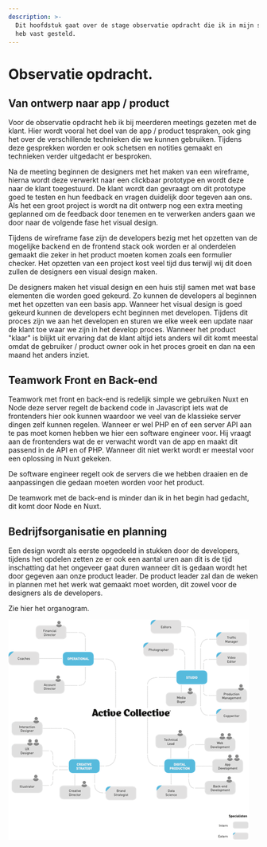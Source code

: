 ```yaml
---
description: >-
  Dit hoofdstuk gaat over de stage observatie opdracht die ik in mijn stage plan
  heb vast gesteld.
---
```


# Observatie opdracht.

## Van ontwerp naar app / product

Voor de observatie opdracht heb ik bij meerderen meetings gezeten met de klant. Hier wordt vooral het doel van de app / product tespraken, ook ging het over de verschillende technieken die we kunnen gebruiken. Tijdens deze gesprekken worden er ook schetsen en notities gemaakt en technieken verder uitgedacht er besproken.

Na de meeting beginnen de designers met het maken van een wireframe, hierna wordt deze verwerkt naar een clickbaar prototype en wordt deze naar de klant toegestuurd. De klant wordt dan gevraagt om dit prototype goed te testen en hun feedback en vragen duidelijk door tegeven aan ons. Als het een groot project is wordt na dit ontwerp nog een extra meeting geplanned om de feedback door tenemen en te verwerken anders gaan we door naar de volgende fase het visual design.

Tijdens de wireframe fase zijn de developers bezig met het opzetten van de mogelijke backend en de frontend stack ook worden er al onderdelen gemaakt die zeker in het product moeten komen zoals een formulier checker. Het opzetten van een project kost veel tijd dus terwijl wij dit doen zullen de designers een visual design maken.

De designers maken het visual design en een huis stijl samen met wat base elementen die worden goed gekeurd. Zo kunnen de developers al beginnen met het opzetten van een basis app. Wanneer het visual design is goed gekeurd kunnen de developers echt beginnen met developen. Tijdens dit proces zijn we aan het developen en sturen we elke week een update naar de klant toe waar we zijn in het develop proces. Wanneer het product "klaar" is blijkt uit ervaring dat de klant altijd iets anders wil dit komt meestal omdat de gebruiker / product owner ook in het proces groeit en dan na een maand het anders inziet.

## Teamwork Front en Back-end

Teamwork met front en back-end is redelijk simple we gebruiken Nuxt en Node deze server regelt de backend code in Javascript iets wat de frontenders hier ook kunnen waardoor we veel van de klassieke server dingen zelf kunnen regelen. Wanneer er wel PHP en of een server API aan te pas moet komen hebben we hier een  software engineer voor. Hij vraagt aan de frontenders wat de er verwacht wordt van de app en maakt dit passend in de API en of PHP. Wanneer dit niet werkt wordt er meestal voor een oplossing in Nuxt gekeken.

De software engineer regelt ook de servers die we hebben draaien en de aanpassingen die gedaan moeten worden voor het product.

De teamwork met de back-end is minder dan ik in het begin had gedacht, dit komt door Node en Nuxt.

## Bedrijfsorganisatie en planning

Een design wordt als eerste opgedeeld in stukken door de developers, tijdens het opdelen zetten ze er ook een aantal uren aan dit is de tijd inschatting dat het ongeveer gaat duren wanneer dit is gedaan wordt het door gegeven aan onze product leader. De product leader zal dan de weken in plannen met het werk wat gemaakt moet worden, dit zowel voor de designers als de developers.

Zie hier het organogram.

![Organogram](.gitbook/assets/organogram-copy.png)

